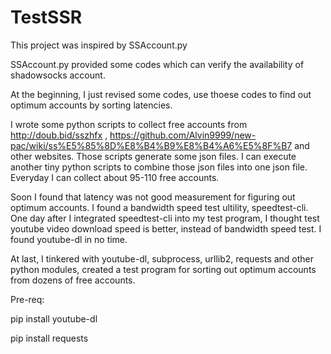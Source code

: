 # TestSSR

This project was inspired by SSAccount.py

SSAccount.py provided some codes which can verify the availability of shadowsocks account. 

At the beginning, I just revised some codes, use thoese codes to find out optimum accounts by sorting latencies.

I wrote some python scripts to collect free accounts from http://doub.bid/sszhfx , https://github.com/Alvin9999/new-pac/wiki/ss%E5%85%8D%E8%B4%B9%E8%B4%A6%E5%8F%B7 and other websites. Those scripts generate some json files. I can execute another tiny python scripts to combine those json files into one json file. Everyday I can collect about 95-110 free accounts.

Soon I found that latency was not good measurement for figuring out optimum accounts. I found a bandwidth speed test ultility, speedtest-cli. One day after I integrated speedtest-cli into my test program, I thought test youtube video download speed is better, instead of bandwidth speed test. I found youtube-dl in no time.

At last, I tinkered with youtube-dl, subprocess, urllib2, requests and other python modules, created a test program for sorting out optimum accounts from dozens of free accounts.

Pre-req:

pip install youtube-dl

pip install requests

